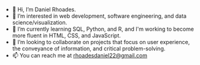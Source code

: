 - 👋 Hi, I’m Daniel Rhoades.
- 👀 I’m interested in web development, software engineering, and data science/visualization.
- 🌱 I’m currently learning SQL, Python, and R, and I'm working to become more fluent in HTML, CSS, and JavaScript.
- 💞️ I’m looking to collaborate on projects that focus on user experience, the conveyance of information, and critical problem-solving. 
- 📫 You can reach me at rhoadesdaniel22@gmail.com

<!---
rhoadesdaniel/rhoadesdaniel is a ✨ special ✨ repository because its `README.md` (this file) appears on your GitHub profile.
You can click the Preview link to take a look at your changes.
--->
